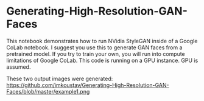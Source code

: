 # Generating-High-Resolution-GAN-Faces
This notebook demonstrates how to run NVidia StyleGAN inside of a Google CoLab notebook. I suggest you use this to generate GAN faces from a pretrained model. If you try to train your own, you will run into compute limitations of Google CoLab.  This code is running on a GPU instance. GPU is assumed.

These two output images were generated:
https://github.com/imkoustav/Generating-High-Resolution-GAN-Faces/blob/master/example1.png


